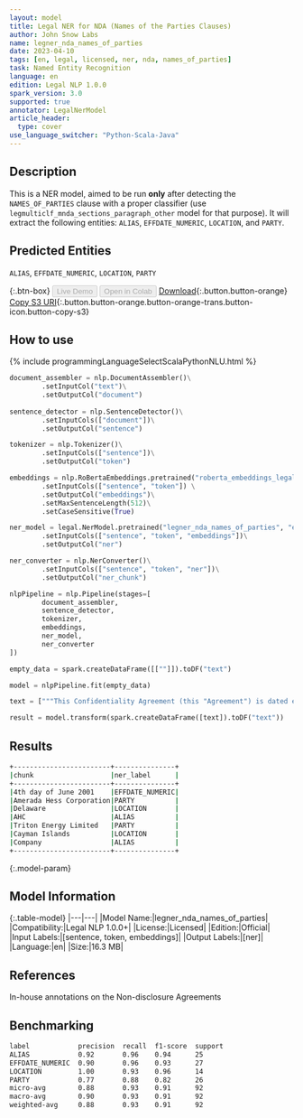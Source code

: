 ```yaml
---
layout: model
title: Legal NER for NDA (Names of the Parties Clauses)
author: John Snow Labs
name: legner_nda_names_of_parties
date: 2023-04-10
tags: [en, legal, licensed, ner, nda, names_of_parties]
task: Named Entity Recognition
language: en
edition: Legal NLP 1.0.0
spark_version: 3.0
supported: true
annotator: LegalNerModel
article_header:
  type: cover
use_language_switcher: "Python-Scala-Java"
---
```


## Description

This is a NER model, aimed to be run **only** after detecting the `NAMES_OF_PARTIES` clause with a proper classifier (use `legmulticlf_mnda_sections_paragraph_other` model for that purpose). It will extract the following entities: `ALIAS`, `EFFDATE_NUMERIC`, `LOCATION`, and `PARTY`.

## Predicted Entities

`ALIAS`, `EFFDATE_NUMERIC`, `LOCATION`, `PARTY`

{:.btn-box}
<button class="button button-orange" disabled>Live Demo</button>
<button class="button button-orange" disabled>Open in Colab</button>
[Download](https://s3.amazonaws.com/auxdata.johnsnowlabs.com/legal/models/legner_nda_names_of_parties_en_1.0.0_3.0_1681153822264.zip){:.button.button-orange}
[Copy S3 URI](s3://auxdata.johnsnowlabs.com/legal/models/legner_nda_names_of_parties_en_1.0.0_3.0_1681153822264.zip){:.button.button-orange.button-orange-trans.button-icon.button-copy-s3}

## How to use



<div class="tabs-box" markdown="1">
{% include programmingLanguageSelectScalaPythonNLU.html %}

```python
document_assembler = nlp.DocumentAssembler()\
        .setInputCol("text")\
        .setOutputCol("document")
        
sentence_detector = nlp.SentenceDetector()\
        .setInputCols(["document"])\
        .setOutputCol("sentence")

tokenizer = nlp.Tokenizer()\
        .setInputCols(["sentence"])\
        .setOutputCol("token")

embeddings = nlp.RoBertaEmbeddings.pretrained("roberta_embeddings_legal_roberta_base","en") \
        .setInputCols(["sentence", "token"]) \
        .setOutputCol("embeddings")\
        .setMaxSentenceLength(512)\
        .setCaseSensitive(True)

ner_model = legal.NerModel.pretrained("legner_nda_names_of_parties", "en", "legal/models")\
        .setInputCols(["sentence", "token", "embeddings"])\
        .setOutputCol("ner")

ner_converter = nlp.NerConverter()\
        .setInputCols(["sentence", "token", "ner"])\
        .setOutputCol("ner_chunk")

nlpPipeline = nlp.Pipeline(stages=[
        document_assembler,
        sentence_detector,
        tokenizer,
        embeddings,
        ner_model,
        ner_converter
])

empty_data = spark.createDataFrame([[""]]).toDF("text")

model = nlpPipeline.fit(empty_data)

text = ["""This Confidentiality Agreement (this "Agreement") is dated effective as of the 4th day of June 2001, between Amerada Hess Corporation, a Delaware corporation ("AHC"), and Triton Energy Limited, a Cayman Islands company (the "Company")."""]

result = model.transform(spark.createDataFrame([text]).toDF("text"))
```

</div>

## Results

```bash
+------------------------+---------------+
|chunk                   |ner_label      |
+------------------------+---------------+
|4th day of June 2001    |EFFDATE_NUMERIC|
|Amerada Hess Corporation|PARTY          |
|Delaware                |LOCATION       |
|AHC                     |ALIAS          |
|Triton Energy Limited   |PARTY          |
|Cayman Islands          |LOCATION       |
|Company                 |ALIAS          |
+------------------------+---------------+
```

{:.model-param}
## Model Information

{:.table-model}
|---|---|
|Model Name:|legner_nda_names_of_parties|
|Compatibility:|Legal NLP 1.0.0+|
|License:|Licensed|
|Edition:|Official|
|Input Labels:|[sentence, token, embeddings]|
|Output Labels:|[ner]|
|Language:|en|
|Size:|16.3 MB|

## References

In-house annotations on the Non-disclosure Agreements

## Benchmarking

```bash
label            precision  recall  f1-score  support 
ALIAS            0.92       0.96    0.94      25      
EFFDATE_NUMERIC  0.90       0.96    0.93      27      
LOCATION         1.00       0.93    0.96      14      
PARTY            0.77       0.88    0.82      26      
micro-avg        0.88       0.93    0.91      92      
macro-avg        0.90       0.93    0.91      92      
weighted-avg     0.88       0.93    0.91      92 
```
